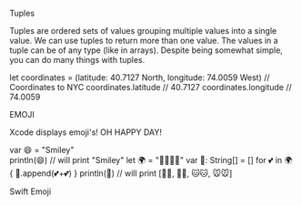 Tuples

Tuples are ordered sets of values grouping multiple values into a single value. We can use tuples to return more than one value. The values in a tuple can be of any type (like in arrays). 
Despite being somewhat simple, you can do many things with tuples.

let coordinates = (latitude: 40.7127 North, longitude: 74.0059 West) // Coordinates to NYC
coordinates.latitude // 40.7127
coordinates.longitude // 74.0059

EMOJI

Xcode displays emoji's! OH HAPPY DAY!

  var 😄 = "Smiley"                                 
  println(😄) // will print "Smiley"
  let 🌍 = "🐶🐺🐱🐭"
  var 🚢: String[] = []
  for 💕 in 🌍 {
      🚢.append(💕+💕)
  }
  println(🚢) // will print [🐶🐶, 🐺🐺, 🐱🐱, 🐭🐭]

Swift Emoji
